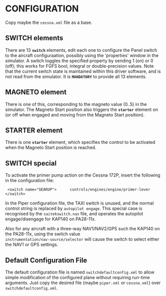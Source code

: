 # CONFIGURATION

Copy maybe the `cessna.xml` file as a base.

## SWITCH elements

There are 13 **`switch`** elements, edit each one to configure the Panel switch to the aircraft configuraation, possibly using the 'properties' window in the simulator. A switch toggles the specified property by sending 1 (on) or 0 (off); this works for FGFS bool, integral or double-precision values. Note that the current switch state is maintained within this driver software, and is not read from the simulator. It is **`MANDATORY`** to provide all 13 elements.

## MAGNETO element

There is one of this, corresponding to the magneto value (0..5) in the simulator. The Magneto Start position also triggers the **`starter`** element on (or off when engaged and moving from the Magneto Start position).

## STARTER element

There is one **`starter`** element, which specifies the control to be activated when the Magneto Start position is reached.


## SWITCH special

To activate the primer pump action on the Cessna 172P,  insert the following in
the configuration file:

  ` <switch name="GEARUP">      controls/engines/engine/primer-lever        </switch>`

In the Piper configuration file, the TAXI switch is unused, and the normal control string is replaced by `autopilot engage`. This special case is recognised by the `saitekswitch.nas` file, and operates the autopilot engage/disengage for KAP140 on PA28-11x. 

Also for any aircraft with a three-way NAV1/NAV2/GPS such the KAP140 on the PA28-11x, using the switch value  
`instrumentation/nav-source/selector` will cause the switch to select either the NAV1 or GPS settings.

## Default Configuration File

The default configuration file is named `switchdefaultconfig.xml` to allow simple modification of the configured plane without requiring run-time arguments. Just copy the desired file (maybe `piper.xml` or `cessna.xml`) over `switchdefaultconfig.xml`.
 
